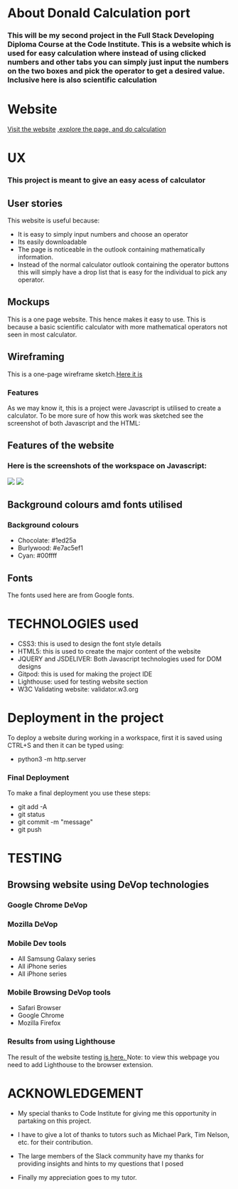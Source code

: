 # About Donald Calculation port
### This will be my second project in the Full Stack Developing Diploma Course at the Code Institute. This is a website which is used for easy calculation where instead of using clicked numbers and other tabs you can simply just input the numbers on the two boxes and pick the operator to get a desired value. Inclusive here is also scientific calculation 

# Website
[Visit the website]() [,explore the page, and do calculation ](https://lionkiller900.github.io/test/)

# UX 
### This project is meant to give an easy acess of calculator 
## User stories
This website is useful because:
- It is easy to simply input numbers and choose an operator
- Its easily downloadable
- The page is noticeable in the outlook containing mathematically information.
- Instead of the normal calculator outlook containing the operator buttons this will simply have a drop list that is easy for the individual to pick any operator.

## Mockups
This is a one page website. This hence makes it easy to use. This is because a basic scientific calculator with more mathematical operators not seen in most calculator.

## Wireframing
This is a one-page wireframe sketch.[Here it is](https://0oba3a.db.files.1drv.com/y4ma1V3Z2Fj2qjXS2tVui_07B9jjHjSDamaAZoB2q5lJWyCJAvbU7Z5WimX_0ZmvM5Q4pSt3jn7dWr5cGwJBx6nwIbsWue1bJGGezdaWNQPdCJerXooriUOnXd3B95ioT41MssX4yrj-nXH5L4gmLhL7IxNYwtuqKf-bUURmvAfw6_pypkd2ok3AjzWbkVlf0_NxmkD2IG076ULXD6vd0N4rQ?width=1106&height=865&cropmode=none)

### Features
As we may know it, this is a project were Javascript is utilised to create a calculator. To be more sure of how this work was sketched see the screenshot of both Javascript and the HTML:

## Features of the website
### Here is the screenshots of the workspace on Javascript:
<img src= "https://3yba3a.db.files.1drv.com/y4mMNDpTqCONsMBC2RPdCA-KqyfOhyq41KqZ3lJB4NyFp3rsJeMXGhyyCSsKwR9qvHw6cOBqaywIBi6Hv5dNNYIKRnHsTIZVYYIa1_7Fk_yrX6wwnAFP-i3zJmWKPU8dHQ-WUgDssURxIXa1YxRTCVToaTvc2jPlSf_BW2pa6dc3LzngaKCh8MHRQMY6hNuTMu3Rsx9qWKbUMD3Wddwk9Fb_w?width=1366&height=518&cropmode=none" />

<img src= "https://z4ba3a.db.files.1drv.com/y4m4iWCdFCIlzd13vkuoBRqpeVjjTfNwwP2PmB2J-kpv8vMMAaNRD0GRTbkiO-bbSD5XOk-78y9IoCjaezemaBQ1gyxOgKI2eLBlrTOo6pYXl3zIw3vXV6R7OndVHAeMibV0R85fIdh8yAKu9J8YhY9irnRgUL8AkST5byLEULo1UiXzmabAMHVnYTGOxEsgy15BAEUMee2cn1MspGecdtEiw?width=1366&height=490&cropmode=none" />

## Background colours amd fonts utilised

### Background colours
- Chocolate:  #1ed25a
- Burlywood: #e7ac5ef1
- Cyan: #00ffff

## Fonts
The fonts used here are from Google fonts. 

# TECHNOLOGIES used
- CSS3: this is used to design the font style details
- HTML5: this is used to create the major content of the website
- JQUERY and JSDELIVER: Both Javascript technologies used for DOM designs
- Gitpod: this is used for making the project IDE
- Lighthouse: used for testing website section
- W3C Validating website: validator.w3.org

# Deployment in the project
To deploy a website during working in a workspace, first it is saved using CTRL+S and then it can be typed using:
- python3 -m http.server

### Final Deployment
To make a final deployment you use these steps:
- git add -A
- git status
- git commit -m "message"
- git push

# TESTING
## Browsing website using DeVop technologies
### Google Chrome DeVop
### Mozilla DeVop
### Mobile Dev tools
- All Samsung Galaxy series
- All iPhone series
- All iPhone series

### Mobile Browsing DeVop tools

- Safari Browser
- Google Chrome
- Mozilla Firefox

### Results from using Lighthouse
The result of the website testing [is here. ](https://googlechrome.github.io/lighthouse/viewer/?psiurl=https%3A%2F%2Flionkiller900.github.io%2FCalculator-port%2F&strategy=mobile&category=performance&category=accessibility&category=best-practices&category=seo&category=pwa&utm_source=lh-chrome-ext)
Note: to view this webpage you need to add Lighthouse to the browser extension.

# ACKNOWLEDGEMENT  

- My special thanks to Code Institute  for giving me this opportunity in partaking on this project. 

- I have to give a lot of thanks to tutors such as Michael Park, Tim Nelson, etc. for their contribution. 

- The large members of the Slack community have my thanks for providing insights and hints to my questions that I posed 

- Finally my appreciation goes to my tutor. 